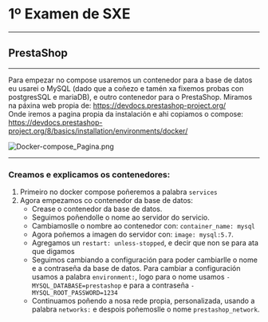 # 1º Examen de SXE

---
## PrestaShop

----

Para empezar no compose usaremos un contenedor para a base de datos eu usarei o 
MySQL (dado que a coñezo e tamén xa fixemos probas con postgresSQL e mariaDB), e  outro
contenedor para o PrestaShop. Miramos na páxina web propia de: 
https://devdocs.prestashop-project.org/
<br>
Onde iremos a pagina propia da instalación e ahi copiamos o compose:
https://devdocs.prestashop-project.org/8/basics/installation/environments/docker/

![Docker-compose_Pagina.png](..%2F..%2FPictures%2FScreenshots%2FDocker-compose_Pagina.png)

----
### Creamos e explicamos os contenedores:
1.  Primeiro no docker compose poñeremos a palabra `services`
2. Agora empezamos co contenedor da base de datos:
   - Crease o contenedor da base de datos.
   - Seguimos poñendolle o nome ao servidor do servicio.
   - Cambiamoslle o nombre ao contenedor con: `container_name: mysql`
   - Agora poñemos a imagen do servidor con: `image: mysql:5.7`.
   - Agregamos un `restart: unless-stopped`, e decir que non se para ata que digamos
   - Seguimos cambiando a configuración para poder cambiarlle o nome e a contraseña
     da base de datos. Para cambiar a configuración usamos a palabra `environment:`,
     logo para o nome usamos `- MYSQL_DATABASE=prestashop` e para a contraseña 
    `- MYSQL_ROOT_PASSWORD=1234`
   - Continuamos poñendo a nosa rede propia, personalizada, usando a palabra `networks:`
     e despois poñemoslle o nome `prestashop_network`.


